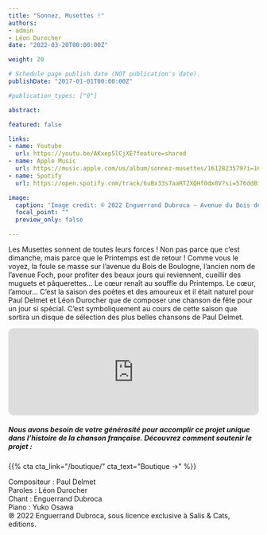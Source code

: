 ```yaml
---
title: "Sonnez, Musettes !"
authors:
- admin
- Léon Durocher
date: "2022-03-20T00:00:00Z"

weight: 20

# Schedule page publish date (NOT publication's date).
publishDate: "2017-01-01T00:00:00Z"

#publication_types: ["0"]

abstract: 

featured: false

links:
- name: Youtube
  url: https://youtu.be/AKxep5lCjXE?feature=shared
- name: Apple Music
  url: https://music.apple.com/us/album/sonnez-musettes/1612823579?i=1612823920
- name: Spotify
  url: https://open.spotify.com/track/6uBx33s7aaRT2XQHf0dx0V?si=576dd032614d48f6

image:
  caption: 'Image credit: © 2022 Enguerrand Dubroca – Avenue du Bois de Boulogne, éditions C.M. / Collection Dubroca'
  focal_point: ""
  preview_only: false

---
```


Les Musettes sonnent de toutes leurs forces ! Non pas parce que c’est dimanche, mais parce que le Printemps est de retour ! Comme vous le voyez, la foule se masse sur l’avenue du Bois de Boulogne, l’ancien nom de l’avenue Foch, pour profiter des beaux jours qui reviennent, cueillir des muguets et pâquerettes… Le cœur renaît au souffle du Printemps. Le cœur, l’amour… C’est la saison des poètes et des amoureux et il était naturel pour Paul Delmet et Léon Durocher que de composer une chanson de fête pour un jour si spécial. C’est symboliquement au cours de cette saison que sortira un disque de sélection des plus belles chansons de Paul Delmet.


<iframe allow="autoplay *; encrypted-media *; fullscreen *; clipboard-write" frameborder="0" height="175" style="width:100%;max-width:720px;overflow:hidden;border-radius:10px;" sandbox="allow-forms allow-popups allow-same-origin allow-scripts allow-storage-access-by-user-activation allow-top-navigation-by-user-activation" src="https://embed.music.apple.com/us/album/sonnez-musettes/1612823579?i=1612823920"></iframe>

##### Nous avons besoin de votre générosité pour accomplir ce projet unique dans l’histoire de la chanson française. Découvrez comment soutenir le projet :
{{% cta cta_link="/boutique/" cta_text="Boutique →" %}}

<p>Compositeur : Paul Delmet <br>
Paroles : Léon Durocher<br>
Chant : Enguerrand Dubroca<br>
Piano : Yuko Osawa<br>
℗ 2022 Enguerrand Dubroca, sous licence exclusive à Salis & Cats, editions.</p>


